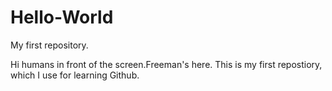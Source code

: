 # Hello-World
My first repository.

Hi humans in front of the screen.Freeman's here.
This is my first repostiory, which I use for learning Github.
